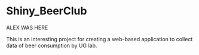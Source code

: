 # Shiny_BeerClub
ALEX WAS HERE


This is an interesting project for creating a web-based application to collect data of beer consumption by UG lab.



